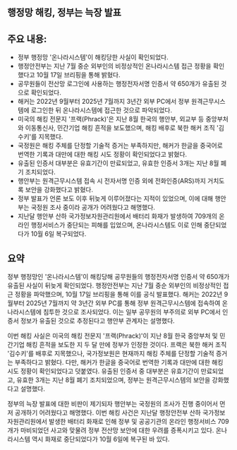 ## 행정망 해킹, 정부는 늑장 발표

## 주요 내용:
*   정부 행정망 '온나라시스템'이 해킹당한 사실이 확인되었다.
*   행정안전부는 지난 7월 중순 외부인의 비정상적인 온나라시스템 접근 정황을 확인했다고 10월 17일 브리핑을 통해 밝혔다.
*   공무원들이 전산망 로그인에 사용하는 행정전자서명 인증서 약 650개가 유출된 것으로 확인되었다.
*   해커는 2022년 9월부터 2025년 7월까지 3년간 외부 PC에서 정부 원격근무시스템에 로그인한 뒤 온나라시스템에 접근한 것으로 파악되었다.
*   미국의 해킹 전문지 '프랙(Phrack)'은 지난 8월 한국의 행안부, 외교부 등 중앙부처와 이동통신사, 민간기업 해킹 흔적을 보도했으며, 해킹 배후로 북한 해커 조직 '김수키'를 지목했다.
*   국정원은 해킹 주체를 단정할 기술적 증거는 부족하지만, 해커가 한글을 중국어로 번역한 기록과 대만에 대한 해킹 시도 정황이 확인되었다고 밝혔다.
*   유출된 인증서 대부분은 유효기간이 만료되었고, 유효한 인증서 3개는 지난 8월 폐기 조치되었다.
*   행안부는 원격근무시스템 접속 시 전자서명 인증 외에 전화인증(ARS)까지 거치도록 보안을 강화했다고 밝혔다.
*   정부 발표가 언론 보도 이후 뒤늦게 이루어졌다는 지적이 있었으며, 이에 대해 행안부는 국정원 조사 중이라 공개가 어려웠다고 해명했다.
*   지난달 행안부 산하 국가정보자원관리원에서 배터리 화재가 발생하여 709개의 온라인 행정서비스가 중단되는 피해를 입었으며, 온나라시스템도 이로 인해 중단되었다가 10월 6일 복구되었다.

## 요약

정부 행정망인 '온나라시스템'이 해킹당해 공무원들의 행정전자서명 인증서 약 650개가 유출된 사실이 뒤늦게 확인되었다. 행정안전부는 지난 7월 중순 외부인의 비정상적인 접근 정황을 파악했으며, 10월 17일 브리핑을 통해 이를 공식 발표했다. 해커는 2022년 9월부터 2025년 7월까지 약 3년간 외부 PC를 통해 정부 원격근무시스템에 접속하여 온나라시스템에 침투한 것으로 조사되었다. 이는 일부 공무원의 부주의로 외부 PC에서 인증서 정보가 유출된 것으로 추정된다고 행안부 관계자는 설명했다.

이번 해킹 사실은 미국의 해킹 전문지 '프랙(Phrack)'이 지난 8월 한국 중앙부처 및 민간기업 해킹 흔적을 보도한 지 두 달 만에 정부가 인정한 것이다. 프랙은 북한 해커 조직 '김수키'를 배후로 지목했으나, 국가정보원은 현재까지 해킹 주체를 단정할 기술적 증거는 부족하다고 밝혔다. 다만, 해커가 한글을 중국어로 번역한 기록과 대만에 대한 해킹 시도 정황이 확인되었다고 덧붙였다. 유출된 인증서 중 대부분은 유효기간이 만료되었고, 유효한 3개는 지난 8월 폐기 조치되었으며, 정부는 원격근무시스템의 보안을 강화했다고 설명했다.

정부의 늑장 발표에 대한 비판이 제기되자 행안부는 국정원의 조사가 진행 중이어서 먼저 공개하기 어려웠다고 해명했다. 이번 해킹 사건은 지난달 행정안전부 산하 국가정보자원관리원에서 발생한 배터리 화재로 인해 정부 및 공공기관의 온라인 행정서비스 709개가 마비되었던 사고와 맞물려 정부 전산망 보안에 대한 우려를 증폭시키고 있다. 온나라시스템 역시 화재로 중단되었다가 10월 6일에 복구된 바 있다.